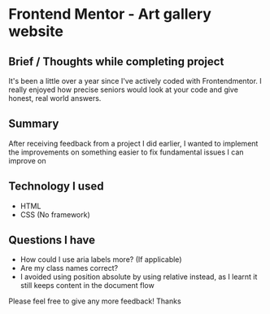 # Frontend Mentor - Art gallery website

## Brief / Thoughts while completing project

It's been a little over a year since I've actively coded with Frontendmentor. I really enjoyed how precise seniors would look at your code and give honest, real world answers.

## Summary

After receiving feedback from a project I did earlier, I wanted to implement the improvements on something easier to fix fundamental issues I can improve on

## Technology I used

- HTML
- CSS (No framework)

## Questions I have

- How could I use aria labels more? (If applicable)
- Are my class names correct?
- I avoided using position absolute by using relative instead, as I learnt it still keeps content in the document flow

Please feel free to give any more feedback! Thanks
